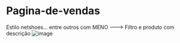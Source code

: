 # Pagina-de-vendas
Estilo netshoes... entre outros com MENO ---> Filtro e produto com descrição 
![image](https://user-images.githubusercontent.com/83682095/230928683-2818c4bf-3b9b-41e2-ae42-272eb48e39a4.png)
